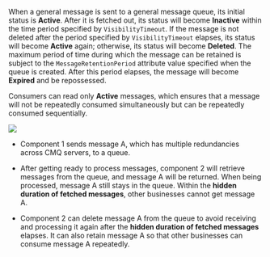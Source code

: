 When a general message is sent to a general message queue, its initial status is **Active**. After it is fetched out, its status will become **Inactive** within the time period specified by `VisibilityTimeout`. If the message is not deleted after the period specified by `VisibilityTimeout` elapses, its status will become **Active** again; otherwise, its status will become **Deleted**. The maximum period of time during which the message can be retained is subject to the `MessageRetentionPeriod` attribute value specified when the queue is created. After this period elapses, the message will become **Expired** and be repossessed.

Consumers can read only **Active** messages, which ensures that a message will not be repeatedly consumed simultaneously but can be repeatedly consumed sequentially.

![](https://main.qcloudimg.com/raw/063f581951bdf7a4fef8706fd8a878ad.jpg)

- Component 1 sends message A, which has multiple redundancies across CMQ servers, to a queue.

- After getting ready to process messages, component 2 will retrieve messages from the queue, and message A will be returned. When being processed, message A still stays in the queue. Within the **hidden duration of fetched messages**, other businesses cannot get message A.

- Component 2 can delete message A from the queue to avoid receiving and processing it again after the **hidden duration of fetched messages** elapses. It can also retain message A so that other businesses can consume message A repeatedly.
